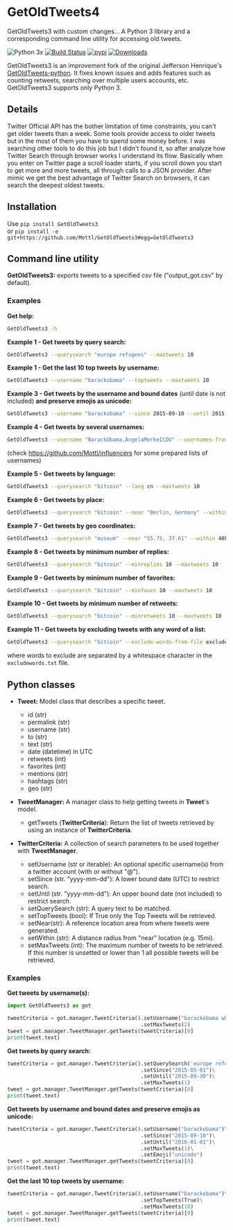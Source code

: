 # GetOldTweets4
GetOldTweets3 with custom changes...
A Python 3 library and a corresponding command line utility for accessing old tweets.

![Python 3x](https://img.shields.io/badge/python-3.x-blue.svg)
[![Build Status](https://travis-ci.org/Mottl/GetOldTweets3.svg?branch=master)](https://travis-ci.org/Mottl/GetOldTweets3)
[![pypi](https://img.shields.io/pypi/v/GetOldTweets3.svg)](https://pypi.org/project/GetOldTweets3/)
[![Downloads](https://pepy.tech/badge/getoldtweets3)](https://pepy.tech/project/getoldtweets3)

GetOldTweets3 is an improvement fork of the original Jefferson Henrique's [GetOldTweets-python](https://github.com/Jefferson-Henrique/GetOldTweets-python). It fixes known issues and adds features such as counting retweets, searching over multiple users accounts, etc. GetOldTweets3 supports only Python 3.

## Details
Twitter Official API has the bother limitation of time constraints, you can't get older tweets than a week. Some tools provide access to older tweets but in the most of them you have to spend some money before.
I was searching other tools to do this job but I didn't found it, so after analyze how Twitter Search through browser works I understand its flow. Basically when you enter on Twitter page a scroll loader starts, if you scroll down you start to get more and more tweets, all through calls to a JSON provider. After mimic we get the best advantage of Twitter Search on browsers, it can search the deepest oldest tweets.

## Installation
Use `pip install GetOldTweets3`  
or `pip install -e git+https://github.com/Mottl/GetOldTweets3#egg=GetOldTweets3`

## Command line utility
**GetOldTweets3:** exports tweets to a specified csv file ("output_got.csv" by default).

### Examples
**Get help:**
``` bash
GetOldTweets3 -h
``` 

**Example 1 - Get tweets by query search:**
```bash
GetOldTweets3 --querysearch "europe refugees" --maxtweets 10
```

**Example 1 - Get the last 10 top tweets by username:**
```bash
GetOldTweets3 --username "barackobama" --toptweets --maxtweets 10
```

**Example 3 - Get tweets by the username and bound dates** (until date is not included) **and preserve emojis as unicode:**
```bash
GetOldTweets3 --username "barackobama" --since 2015-09-10 --until 2015-09-12 --maxtweets 10 --emoji unicode
```

**Example 4 - Get tweets by several usernames:**
```bash
GetOldTweets3 --username "BarackObama,AngelaMerkeICDU" --usernames-from-file userlist.txt --maxtweets 10
```
(check https://github.com/Mottl/influencers for some prepared lists of usernames)

**Example 5 - Get tweets by language:**
```bash
GetOldTweets3 --querysearch "bitcoin" --lang cn --maxtweets 10
```

**Example 6 - Get tweets by place:**
```bash
GetOldTweets3 --querysearch "bitcoin" --near "Berlin, Germany" --within 25km --maxtweets 10
```

**Example 7 - Get tweets by geo coordinates:**
```bash
GetOldTweets3 --querysearch "museum" --near "55.75, 37.61" --within 40km --maxtweets 10
```

**Example 8 - Get tweets by minimum number of replies:**
```bash
GetOldTweets3 --querysearch "bitcoin" --minreplies 10 --maxtweets 10
```

**Example 9 - Get tweets by minimum number of favorites:**
```bash
GetOldTweets3 --querysearch "bitcoin" --minfaves 10 --maxtweets 10
```

**Example 10 - Get tweets by minimum number of retweets:**
```bash
GetOldTweets3 --querysearch "bitcoin" --minretweets 10 --maxtweets 10
```

**Example 11 - Get tweets by excluding tweets with any word of a list:**
```bash
GetOldTweets3 --querysearch "bitcoin" --exclude-words-from-file excludewords.txt --maxtweets 10
```

where words to exclude are separated by a whitespace character in the `excludewords.txt` file.

## Python classes
- **Tweet:** Model class that describes a specific tweet.
  - id (str)
  - permalink (str)
  - username (str)
  - to (str)
  - text (str)
  - date (datetime) in UTC
  - retweets (int)
  - favorites (int)
  - mentions (str)
  - hashtags (str)
  - geo (str)

- **TweetManager:** A manager class to help getting tweets in **Tweet**'s model.
  - getTweets (**TwitterCriteria**): Return the list of tweets retrieved by using an instance of **TwitterCriteria**. 

- **TwitterCriteria:** A collection of search parameters to be used together with **TweetManager**.
  - setUsername (str or iterable): An optional specific username(s) from a twitter account (with or without "@").
  - setSince (str. "yyyy-mm-dd"): A lower bound date (UTC) to restrict search.
  - setUntil (str. "yyyy-mm-dd"): An upper bound date (not included) to restrict search.
  - setQuerySearch (str): A query text to be matched.
  - setTopTweets (bool): If True only the Top Tweets will be retrieved.
  - setNear(str): A reference location area from where tweets were generated.
  - setWithin (str): A distance radius from "near" location (e.g. 15mi).
  - setMaxTweets (int): The maximum number of tweets to be retrieved. If this number is unsetted or lower than 1 all possible tweets will be retrieved.
  
### Examples
**Get tweets by username(s):**
``` python
import GetOldTweets3 as got

tweetCriteria = got.manager.TweetCriteria().setUsername("barackobama whitehouse")\
                                           .setMaxTweets(2)
tweet = got.manager.TweetManager.getTweets(tweetCriteria)[0]
print(tweet.text)
```

**Get tweets by query search:**
``` python
tweetCriteria = got.manager.TweetCriteria().setQuerySearch('europe refugees')\
                                           .setSince("2015-05-01")\
                                           .setUntil("2015-09-30")\
                                           .setMaxTweets(1)
tweet = got.manager.TweetManager.getTweets(tweetCriteria)[0]
print(tweet.text)
```

**Get tweets by username and bound dates and preserve emojis as unicode:**
``` python
tweetCriteria = got.manager.TweetCriteria().setUsername("barackobama")\
                                           .setSince("2015-09-10")\
                                           .setUntil("2016-01-01")\
                                           .setMaxTweets(1)\
                                           .setEmoji("unicode")
tweet = got.manager.TweetManager.getTweets(tweetCriteria)[0]
print(tweet.text)
```

**Get the last 10 top tweets by username:**
``` python
tweetCriteria = got.manager.TweetCriteria().setUsername("barackobama")\
                                           .setTopTweets(True)\
                                           .setMaxTweets(10)
tweet = got.manager.TweetManager.getTweets(tweetCriteria)[0]
print(tweet.text)
```
